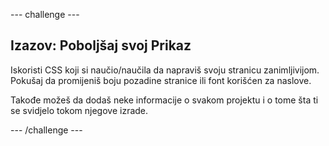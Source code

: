 --- challenge ---

## Izazov: Poboljšaj svoj Prikaz

Iskoristi CSS koji si naučio/naučila da napraviš svoju stranicu zanimljivijom. Pokušaj da promijeniš boju pozadine stranice ili font korišćen za naslove.

Takođe možeš da dodaš neke informacije o svakom projektu i o tome šta ti se svidjelo tokom njegove izrade.

--- /challenge ---